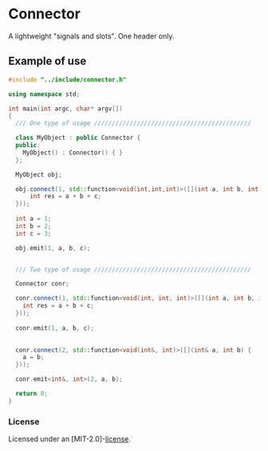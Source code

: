 # Connector

A lightweight "signals and slots".
One header only.

## Example of use

```cpp
#include "../include/connector.h"

using namespace std;

int main(int argc, char* argv[])
{  
  /// One type of usage ////////////////////////////////////////////

  class MyObject : public Connector {
  public:
    MyObject() : Connector() { }
  };

  MyObject obj;

  obj.connect(1, std::function<void(int,int,int)>([](int a, int b, int c) {
      int res = a + b + c;
  }));
    
  int a = 1;
  int b = 2;
  int c = 3;

  obj.emit(1, a, b, c);


  /// Two type of usage ////////////////////////////////////////////

  Connector conr;

  conr.connect(1, std::function<void(int, int, int)>([](int a, int b, int c) {
    int res = a + b + c;
  }));
    
  conr.emit(1, a, b, c);
  

  conr.connect(2, std::function<void(int&, int)>([](int& a, int b) {
    a = b;
  }));

  conr.emit<int&, int>(2, a, b);

  return 0;
}
```

### License
Licensed under an [MIT-2.0]-[license](LICENSE).
